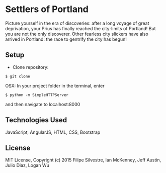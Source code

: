 Settlers of Portland
==========

Picture yourself in the era of discoveries: after a long voyage of great deprivation, your Prius has finally reached the city-limits of Portland! But you are not the only discoverer. Other fearless city slickers have also arrived in Portland: the race to gentrify the city has begun!

Setup
----------
* Clone repository:
```console
$ git clone
```
OSX: In your project folder in the terminal, enter
```
$ python -m SimpleHTTPServer
```
and then navigate to localhost:8000

Technologies Used
----------
JavaScript, AngularJS, HTML, CSS, Bootstrap

License
----------
MIT License, Copyright (c) 2015 Filipe Silvestre, Ian McKenney, Jeff Austin, Julio Diaz, Logan Wu
